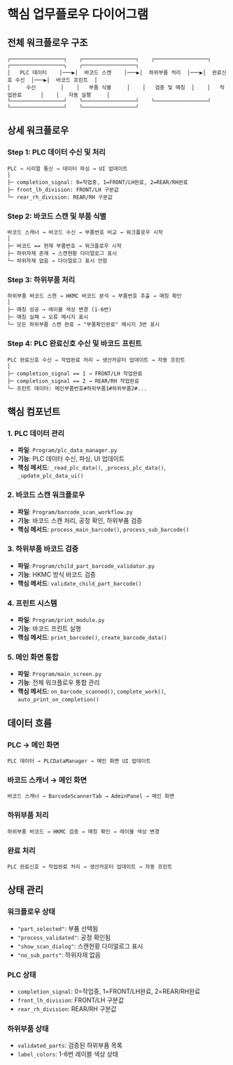 # 핵심 업무플로우 다이어그램

## 전체 워크플로우 구조

```
┌─────────────────┐    ┌─────────────────┐    ┌─────────────────┐    ┌─────────────────┐    ┌─────────────────┐
│   PLC 데이터    │───▶│  바코드 스캔    │───▶│  하위부품 처리  │───▶│  완료신호 수신  │───▶│  바코드 프린트  │
│     수신        │    │   부품 식별     │    │   검증 및 매칭  │    │   작업완료      │    │   자동 실행     │
└─────────────────┘    └─────────────────┘    └─────────────────┘    └─────────────────┘    └─────────────────┘
```

## 상세 워크플로우

### Step 1: PLC 데이터 수신 및 처리
```
PLC → 시리얼 통신 → 데이터 파싱 → UI 업데이트
│
├─ completion_signal: 0=작업중, 1=FRONT/LH완료, 2=REAR/RH완료
├─ front_lh_division: FRONT/LH 구분값
└─ rear_rh_division: REAR/RH 구분값
```

### Step 2: 바코드 스캔 및 부품 식별
```
바코드 스캐너 → 바코드 수신 → 부품번호 비교 → 워크플로우 시작
│
├─ 바코드 == 현재 부품번호 → 워크플로우 시작
├─ 하위자재 존재 → 스캔현황 다이얼로그 표시
└─ 하위자재 없음 → 다이얼로그 표시 안함
```

### Step 3: 하위부품 처리
```
하위부품 바코드 스캔 → HKMC 바코드 분석 → 부품번호 추출 → 매칭 확인
│
├─ 매칭 성공 → 레이블 색상 변경 (1-6번)
├─ 매칭 실패 → 오류 메시지 표시
└─ 모든 하위부품 스캔 완료 → "부품확인완료" 메시지 3번 표시
```

### Step 4: PLC 완료신호 수신 및 바코드 프린트
```
PLC 완료신호 수신 → 작업완료 처리 → 생산카운터 업데이트 → 자동 프린트
│
├─ completion_signal == 1 → FRONT/LH 작업완료
├─ completion_signal == 2 → REAR/RH 작업완료
└─ 프린트 데이터: 메인부품번호#하위부품1#하위부품2#...
```

## 핵심 컴포넌트

### 1. PLC 데이터 관리
- **파일**: `Program/plc_data_manager.py`
- **기능**: PLC 데이터 수신, 파싱, UI 업데이트
- **핵심 메서드**: `_read_plc_data()`, `_process_plc_data()`, `_update_plc_data_ui()`

### 2. 바코드 스캔 워크플로우
- **파일**: `Program/barcode_scan_workflow.py`
- **기능**: 바코드 스캔 처리, 공정 확인, 하위부품 검증
- **핵심 메서드**: `process_main_barcode()`, `process_sub_barcode()`

### 3. 하위부품 바코드 검증
- **파일**: `Program/child_part_barcode_validator.py`
- **기능**: HKMC 방식 바코드 검증
- **핵심 메서드**: `validate_child_part_barcode()`

### 4. 프린트 시스템
- **파일**: `Program/print_module.py`
- **기능**: 바코드 프린트 실행
- **핵심 메서드**: `print_barcode()`, `create_barcode_data()`

### 5. 메인 화면 통합
- **파일**: `Program/main_screen.py`
- **기능**: 전체 워크플로우 통합 관리
- **핵심 메서드**: `on_barcode_scanned()`, `complete_work()`, `auto_print_on_completion()`

## 데이터 흐름

### PLC → 메인 화면
```
PLC 데이터 → PLCDataManager → 메인 화면 UI 업데이트
```

### 바코드 스캐너 → 메인 화면
```
바코드 스캐너 → BarcodeScannerTab → AdminPanel → 메인 화면
```

### 하위부품 처리
```
하위부품 바코드 → HKMC 검증 → 매칭 확인 → 레이블 색상 변경
```

### 완료 처리
```
PLC 완료신호 → 작업완료 처리 → 생산카운터 업데이트 → 자동 프린트
```

## 상태 관리

### 워크플로우 상태
- `"part_selected"`: 부품 선택됨
- `"process_validated"`: 공정 확인됨
- `"show_scan_dialog"`: 스캔현황 다이얼로그 표시
- `"no_sub_parts"`: 하위자재 없음

### PLC 상태
- `completion_signal`: 0=작업중, 1=FRONT/LH완료, 2=REAR/RH완료
- `front_lh_division`: FRONT/LH 구분값
- `rear_rh_division`: REAR/RH 구분값

### 하위부품 상태
- `validated_parts`: 검증된 하위부품 목록
- `label_colors`: 1-6번 레이블 색상 상태
